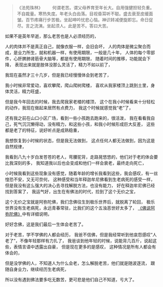 > 《法苑珠林》
> 　　何谓老苦。谓父母养育至年长大。自用强健担轻负重。不自裁量。寒热失度。年老头白齿落。目视昏耳听不聪。盛去衰至皮缓面皱。百节疼痛行步苦极。坐起呻吟忧悲心恼。神识转减便旋即忘。命日促尽。言之流洟。坐起须人。此是苦不。答曰大苦。  

如果不是英年早逝，那么老苦也是人必须经历的，

人的肉体并不是真正自己，就像衣服一样，会旧会坏，
人的肉体是微尘聚合而成，是业力所生，就和机器一样，有使用期限，一般是几十年，
人体的每个零部件，心肝脾肺肾筋骨大脑等，都是有使用期限，
随着时间的推移，功能就会下降，
表现出来就是肢体没那么灵活了，精力不如以前了，

我现在虽然才三十几岁，但是我已经慢慢体会到老苦了，

我小时候非常爱动，喜欢攀爬，爬山爬树爬楼，
喜欢从我家楼顶上跳到土里，身体灵活，精力旺盛，

但是我今年回去的时候，我去爬我家老楼的楼顶，
这个在我小时候看来十分轻松的动作，我现在做起来居然有点费力，
我这个时候就感觉我“老”了，

还有我之前在山口小区广场，看到一些小孩跑去跑来的，很活泼，
我在看看我自己，死气沉沉懒得动，没有精力，和这些小孩，和我小时候形成巨大反差，
这些都是老了的特征，说好听点是成熟稳重，

我想恢复到小时候的状态，但是我无法做到，
这点任何人都无法做到，因为这是自然规律，

我看到八九十岁白发苍苍的老人，弯腰驼背，走路晃悠悠的，他们对于老的体会要比我深刻的多，
我知道我以后也会变成和他们一样会衰老，最终走向死亡，

小时候我看到这些现象没有感觉，随着年龄的增长我看到这些，我会感叹，有一丝惶恐不安，又无可奈何，
这种感受和当年释迦牟尼佛看到生老病死的感受一样，
但是我没有这么强大的决心去寻找解脱方法，也没有能力，
好在释迦牟尼佛已经找到答案了，
我运气好，出生在有佛法的时代，捡到了这个无价之宝，

这个无价之宝就是阿弥陀佛，我们念佛往生到极乐世界后，就脱离了轮回，
极乐世界没有生老病死，永远青春常驻，比我们的这个五浊恶世好太多了，
[《佛说阿弥陀佛》](https://www.kancloud.cn/luojiangtao/foshuoemituofo)中有详细说明，

好好念佛，这是我们最后一生体会老苦了。

对于老苦，学不学佛的人都会经历，
我爸不信佛，但是我经常听到他哀怨感叹“人老了”，不像年轻那样有力扎了，
我爸谈到他年轻的时候，说能背几百斤，说起这些，表情言语中透露出自豪，
但是现在更多的是感叹，
这种情况是所有人都会有体会的，

但是没学佛的人，不知道人为什么会老，怎么解脱老苦，他们就是随波逐流，
跟随自身业力，继续经历生老病死，

所以没有遇到佛法要多吃无数苦，更可悲是他们自己不知道，亏大了。

